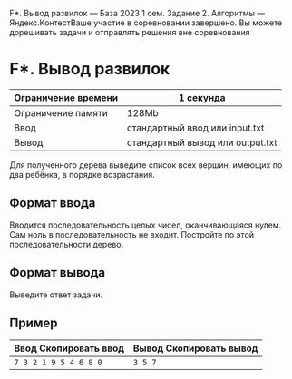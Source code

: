 F\*. Вывод развилок — База 2023 1 сем. Задание 2. Алгоритмы — Яндекс.КонтестВаше участие в соревновании завершено. Вы можете дорешивать задачи и отправлять решения вне соревнования

# F\*. Вывод развилок

| Ограничение времени | 1 секунда |
| --- | --- |
| Ограничение памяти | 128Mb |
| Ввод | стандартный ввод или input.txt |
| Вывод | стандартный вывод или output.txt |

Для полученного дерева выведите список всех вершин, имеющих по два ребёнка, в порядке возрастания.

## Формат ввода

Вводится последовательность целых чисел, оканчивающаяся нулем. Сам ноль в последовательность не входит. Постройте по этой
последовательности дерево.

## Формат вывода

Выведите ответ задачи.

## Пример

| Ввод Скопировать ввод | Вывод Скопировать вывод |
| --- | --- |
| `7 3 2 1 9 5 4 6 8 0 ` | `3 5 7 ` |
